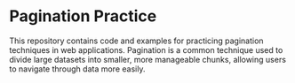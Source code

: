 # Pagination Practice

This repository contains code and examples for practicing pagination techniques in web applications. Pagination is a common technique used to divide large datasets into smaller, more manageable chunks, allowing users to navigate through data more easily.
